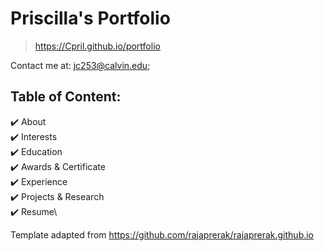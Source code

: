 # Priscilla's Portfolio 
> https://Cpril.github.io/portfolio

Contact me at: jc253@calvin.edu;

## Table of Content:
✔️ About\
✔️ Interests\
✔️ Education\
✔️ Awards & Certificate\
✔️ Experience\
✔️ Projects & Research\
✔️ Resume\


Template adapted from https://github.com/rajaprerak/rajaprerak.github.io
